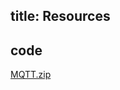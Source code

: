 title: Resources
---

## code

[MQTT.zip](https://github.com/user-attachments/files/20048088/MQTT.zip)
